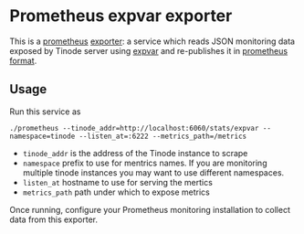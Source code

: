 # Prometheus expvar exporter

This is a [prometheus](https://prometheus.io/) [exporter](https://prometheus.io/docs/instrumenting/exporters/): a service which reads JSON monitoring data exposed by Tinode server using [expvar](https://golang.org/pkg/expvar/) and re-publishes it in [prometheus format](https://prometheus.io/docs/concepts/data_model/).

## Usage

Run this service as
```
./prometheus --tinode_addr=http://localhost:6060/stats/expvar --namespace=tinode --listen_at=:6222 --metrics_path=/metrics
```

* `tinode_addr` is the address of the Tinode instance to scrape
* `namespace` prefix to use for mentrics names. If you are monitoring multiple tinode instances you may want to use different namespaces.
* `listen_at` hostname to use for serving the mertics
* `metrics_path` path under which to expose metrics

Once running, configure your Prometheus monitoring installation to collect data from this exporter.